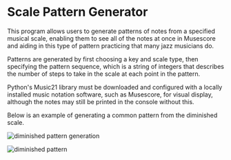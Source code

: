 # Scale Pattern Generator
This program allows users to generate patterns of notes from a specified musical scale, enabling them to see all of the notes at once in Musescore and aiding in this type of pattern practicing that many jazz musicians do.

Patterns are generated by first choosing a key and scale type, then specifying the pattern sequence, which is a string of integers that describes the number of steps to take in the scale at each point in the pattern.

Python's Music21 library must be downloaded and configured with a locally installed music notation software, such as Musescore, for visual display, although the notes may still be printed in the console without this.

Below is an example of generating a common pattern from the diminished scale.

![diminished pattern generation](https://github.com/user-attachments/assets/b17af65b-2e02-4e8c-a26c-5206e19282e2)

![diminished pattern](https://github.com/user-attachments/assets/a16f2bb4-f063-4a09-9d6d-2d1b52aeb3a5)

